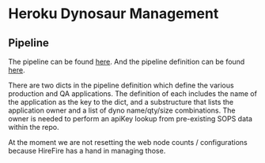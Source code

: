 # Heroku Dynosaur Management

## Pipeline
The pipeline can be found [here](https://cicd.odl.mit.edu/teams/infrastructure/pipelines/misc-heroku-dyno-management).
And the pipeline definition can be found [here](https://github.com/mitodl/ol-infrastructure/tree/main/src/ol_concourse/pipelines/infrastructure/heroku/pipeline.py).

There are two dicts in the pipeline definition which define the various production and QA applications. The definition of each includes the name of the application as the key to the dict, and a substructure that lists the application owner and a list of dyno name/qty/size combinations. The owner is needed to perform an apiKey lookup from pre-existing SOPS data within the repo. 

At the moment we are not resetting the web node counts / configurations because HireFire has a hand in managing those. 

